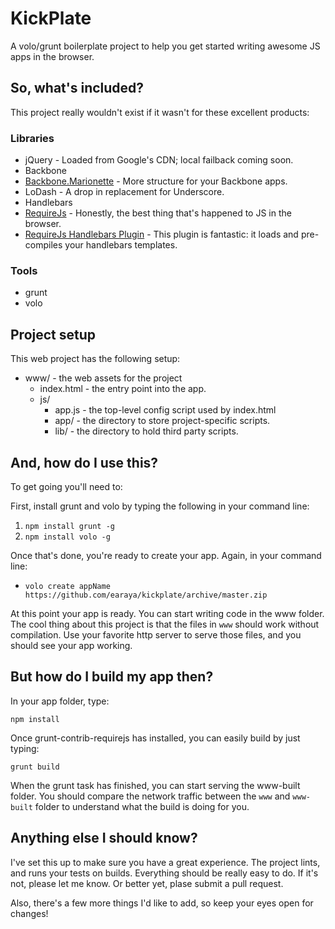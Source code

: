 # KickPlate

A volo/grunt boilerplate project to help you get started writing awesome JS apps in the browser.

## So, what's included?

This project really wouldn't exist if it wasn't for these excellent products:

### Libraries

* jQuery - Loaded from Google's CDN; local failback coming soon.
* Backbone
* [Backbone.Marionette](http://marionettejs.com) - More structure for your Backbone apps.
* LoDash - A drop in replacement for Underscore.
* Handlebars
* [RequireJs](http://requirejs.org) - Honestly, the best thing that's happened to JS in the browser.
* [RequireJs Handlebars Plugin](https://github.com/SlexAxton/require-handlebars-plugin) - This plugin is fantastic: it loads and pre-compiles your handlebars templates.

### Tools

* grunt
* volo

## Project setup

This web project has the following setup:

* www/ - the web assets for the project
    * index.html - the entry point into the app.
    * js/
        * app.js - the top-level config script used by index.html
        * app/ - the directory to store project-specific scripts.
        * lib/ - the directory to hold third party scripts.


## And, how do I use this?

To get going you'll need to:

First, install grunt and volo by typing the following in your command line:

1. `npm install grunt -g`
2. `npm install volo -g`

Once that's done, you're ready to create your app. Again, in your command line:

* `volo create appName https://github.com/earaya/kickplate/archive/master.zip`

At this point your app is ready. You can start writing code in the www folder.
The cool thing about this project is that the files in `www` should work without compilation.
Use your favorite http server to serve those files, and you should see your app working.

## But how do I build my app then?

In your app folder, type:

`npm install`

Once grunt-contrib-requirejs has installed, you can easily build by just typing:

`grunt build`

When the grunt task has finished, you can start serving the www-built folder. You should compare the network traffic between the `www` and `www-built` folder to understand what the build is doing for you.

## Anything else I should know?

I've set this up to make sure you have a great experience. The project lints, and runs your tests on builds. Everything should be really easy to do. If it's not, please let me know. Or better yet, plase submit a pull request.

Also, there's a few more things I'd like to add, so keep your eyes open for changes!